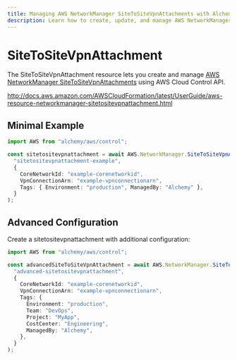 ```yaml
---
title: Managing AWS NetworkManager SiteToSiteVpnAttachments with Alchemy
description: Learn how to create, update, and manage AWS NetworkManager SiteToSiteVpnAttachments using Alchemy Cloud Control.
---
```


# SiteToSiteVpnAttachment

The SiteToSiteVpnAttachment resource lets you create and manage [AWS NetworkManager SiteToSiteVpnAttachments](https://docs.aws.amazon.com/networkmanager/latest/userguide/) using AWS Cloud Control API.

http://docs.aws.amazon.com/AWSCloudFormation/latest/UserGuide/aws-resource-networkmanager-sitetositevpnattachment.html

## Minimal Example

```ts
import AWS from "alchemy/aws/control";

const sitetositevpnattachment = await AWS.NetworkManager.SiteToSiteVpnAttachment(
  "sitetositevpnattachment-example",
  {
    CoreNetworkId: "example-corenetworkid",
    VpnConnectionArn: "example-vpnconnectionarn",
    Tags: { Environment: "production", ManagedBy: "Alchemy" },
  }
);
```

## Advanced Configuration

Create a sitetositevpnattachment with additional configuration:

```ts
import AWS from "alchemy/aws/control";

const advancedSiteToSiteVpnAttachment = await AWS.NetworkManager.SiteToSiteVpnAttachment(
  "advanced-sitetositevpnattachment",
  {
    CoreNetworkId: "example-corenetworkid",
    VpnConnectionArn: "example-vpnconnectionarn",
    Tags: {
      Environment: "production",
      Team: "DevOps",
      Project: "MyApp",
      CostCenter: "Engineering",
      ManagedBy: "Alchemy",
    },
  }
);
```

